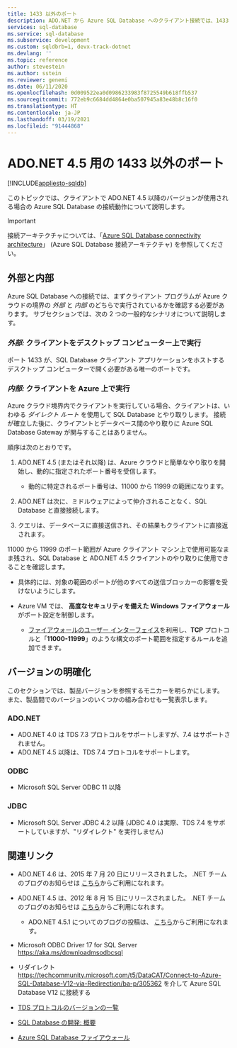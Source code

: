 ```yaml
---
title: 1433 以外のポート
description: ADO.NET から Azure SQL Database へのクライアント接続では、1433 以外のポートを使用してプロキシをバイパスし、データベースと直接やり取りできます。
services: sql-database
ms.service: sql-database
ms.subservice: development
ms.custom: sqldbrb=1, devx-track-dotnet
ms.devlang: ''
ms.topic: reference
author: stevestein
ms.author: sstein
ms.reviewer: genemi
ms.date: 06/11/2020
ms.openlocfilehash: 0d009522ea0d0986233983f8725549b618ffb537
ms.sourcegitcommit: 772eb9c6684dd4864e0ba507945a83e48b8c16f0
ms.translationtype: HT
ms.contentlocale: ja-JP
ms.lasthandoff: 03/19/2021
ms.locfileid: "91444868"
---
```

# <a name="ports-beyond-1433-for-adonet-45"></a>ADO.NET 4.5 用の 1433 以外のポート
[!INCLUDE[appliesto-sqldb](../includes/appliesto-sqldb.md)]

このトピックでは、クライアントで ADO.NET 4.5 以降のバージョンが使用される場合の Azure SQL Database の接続動作について説明します。

> [!IMPORTANT]
> 接続アーキテクチャについては、「[Azure SQL Database connectivity architecture](connectivity-architecture.md)」 (Azure SQL Database 接続アーキテクチャ) を参照してください。
>

## <a name="outside-vs-inside"></a>外部と内部

Azure SQL Database への接続では、まずクライアント プログラムが Azure クラウドの境界の *外部* と *内部* のどちらで実行されているかを確認する必要があります。 サブセクションでは、次の 2 つの一般的なシナリオについて説明します。

### <a name="outside-client-runs-on-your-desktop-computer"></a>*外部:* クライアントをデスクトップ コンピューター上で実行

ポート 1433 が、SQL Database クライアント アプリケーションをホストするデスクトップ コンピューターで開く必要がある唯一のポートです。

### <a name="inside-client-runs-on-azure"></a>*内部:* クライアントを Azure 上で実行

Azure クラウド境界内でクライアントを実行している場合、クライアントは、いわゆる *ダイレクト ルート* を使用して SQL Database とやり取りします。 接続が確立した後に、クライアントとデータベース間のやり取りに Azure SQL Database Gateway が関与することはありません。

順序は次のとおりです。

1. ADO.NET 4.5 (またはそれ以降) は、Azure クラウドと簡単なやり取りを開始し、動的に指定されたポート番号を受信します。

   * 動的に特定されるポート番号は、11000 から 11999 の範囲になります。
2. ADO.NET は次に、ミドルウェアによって仲介されることなく、SQL Database と直接接続します。
3. クエリは、データベースに直接送信され、その結果もクライアントに直接返されます。

11000 から 11999 のポート範囲が Azure クライアント マシン上で使用可能なまま残され、SQL Database と ADO.NET 4.5 クライアントのやり取りに使用できることを確認します。

* 具体的には、対象の範囲のポートが他のすべての送信ブロッカーの影響を受けないようにします。
* Azure VM では、 **高度なセキュリティを備えた Windows ファイアウォール** がポート設定を制御します。
  
  * [ファイアウォールのユーザー インターフェイス](/sql/sql-server/install/configure-the-windows-firewall-to-allow-sql-server-access)を利用し、**TCP** プロトコルと「**11000-11999**」のような構文のポート範囲を指定するルールを追加できます。

## <a name="version-clarifications"></a>バージョンの明確化

このセクションでは、製品バージョンを参照するモニカーを明らかにします。 また、製品間でのバージョンのいくつかの組み合わせも一覧表示します。

### <a name="adonet"></a>ADO.NET

* ADO.NET 4.0 は TDS 7.3 プロトコルをサポートしますが、7.4 はサポートされません。
* ADO.NET 4.5 以降は、TDS 7.4 プロトコルをサポートします。

### <a name="odbc"></a>ODBC

* Microsoft SQL Server ODBC 11 以降

### <a name="jdbc"></a>JDBC

* Microsoft SQL Server JDBC 4.2 以降 (JDBC 4.0 は実際、TDS 7.4 をサポートしていますが、"リダイレクト" を実行しません)

## <a name="related-links"></a>関連リンク

* ADO.NET 4.6 は、2015 年 7 月 20 日にリリースされました。 .NET チームのブログのお知らせは [こちら](https://devblogs.microsoft.com/dotnet/announcing-net-framework-4-6/)からご利用になれます。
* ADO.NET 4.5 は、2012 年 8 月 15 日にリリースされました。 .NET チームのブログのお知らせは [こちら](https://devblogs.microsoft.com/dotnet/announcing-the-release-of-net-framework-4-5-rtm-product-and-source-code/)からご利用になれます。
  * ADO.NET 4.5.1 についてのブログの投稿は、 [こちら](https://devblogs.microsoft.com/dotnet/announcing-the-net-framework-4-5-1-preview/)からご利用になれます。

* Microsoft ODBC Driver 17 for SQL Server https://aka.ms/downloadmsodbcsql

* リダイレクト https://techcommunity.microsoft.com/t5/DataCAT/Connect-to-Azure-SQL-Database-V12-via-Redirection/ba-p/305362 を介して Azure SQL Database V12 に接続する

* [TDS プロトコルのバージョンの一覧](https://www.freetds.org/)
* [SQL Database の開発: 概要](develop-overview.md)
* [Azure SQL Database ファイアウォール](firewall-configure.md)
